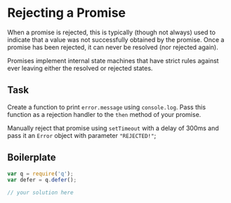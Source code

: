 # Rejecting a Promise

When a promise is rejected, this is typically (though not always) used to
indicate that a value was not successfully obtained by the promise.  Once
a promise has been rejected, it can never be resolved (nor rejected again).

Promises implement internal state machines that have strict rules against
ever leaving either the resolved or rejected states.

## Task

Create a function to print `error.message` using `console.log`.  Pass this
function as a rejection handler to the `then` method of your promise.

Manually reject that promise using `setTimeout` with a delay of 300ms and pass
it an `Error` object with parameter `"REJECTED!"`;

## Boilerplate

```js
var q = require('q');
var defer = q.defer();

// your solution here
```
